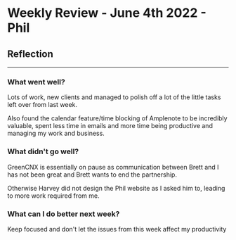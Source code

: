 
# Weekly Review - June 4th 2022 - Phil

## Reflection

---

### What went well?
Lots of work, new clients and managed to polish off a lot of the little tasks left over from last week.  
  
Also found the calendar feature/time blocking of Amplenote to be incredibly valuable, spent less time in emails and more time being productive and managing my work and business.


### What didn't go well?
GreenCNX is essentially on pause as communication between Brett and I has not been great and Brett wants to end the partnership.  
  
Otherwise Harvey did not design the Phil website as I asked him to, leading to more work required from me.


### What can I do better next week?
Keep focused and don't let the issues from this week affect my productivity
